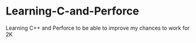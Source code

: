 # Learning-C-and-Perforce
Learning C++ and Perforce to be able to improve my chances to work for 2K
